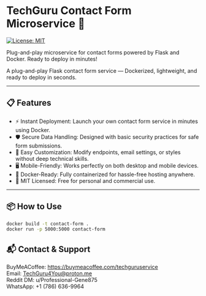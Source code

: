 # TechGuru Contact Form Microservice 🚀

[![License: MIT](https://img.shields.io/badge/License-MIT-yellow.svg)](LICENSE)

Plug-and-play microservice for contact forms powered by Flask and Docker. Ready to deploy in minutes!

A plug-and-play Flask contact form service — Dockerized, lightweight, and ready to deploy in seconds.

---

## 📋 Features

- ⚡ Instant Deployment: Launch your own contact form service in minutes using Docker.
- 🛡️ Secure Data Handling: Designed with basic security practices for safe form submissions.
- 🔧 Easy Customization: Modify endpoints, email settings, or styles without deep technical skills.
- 🖥️ Mobile-Friendly: Works perfectly on both desktop and mobile devices.
- 🐳 Docker-Ready: Fully containerized for hassle-free hosting anywhere.
- 📜 MIT Licensed: Free for personal and commercial use.

---

## 📦 How to Use
```bash
docker build -t contact-form .
docker run -p 5000:5000 contact-form
```

## 📬 Contact & Support
BuyMeACoffee: https://buymeacoffee.com/techguruservice  
Email: TechGuru4You@proton.me  
Reddit DM: u/Professional-Gene875  
WhatsApp: +1 (786) 636-9964
